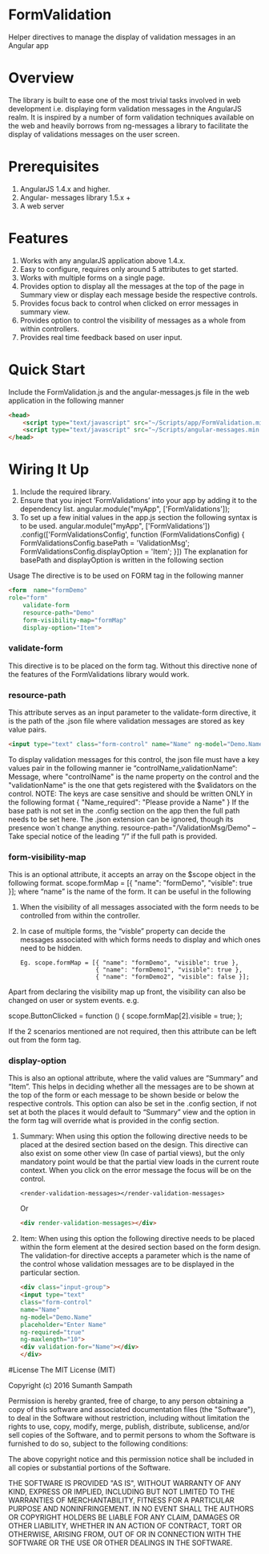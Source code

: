# FormValidation
Helper directives to manage the display of validation messages in an Angular app

# Overview

The library is built to ease one of the most trivial tasks involved in web development i.e. displaying form validation messages in the AngularJS realm. It is inspired by a number of form validation techniques available on the web and heavily borrows from ng-messages a library to facilitate the display of validations messages on the user screen.

# Prerequisites

1.	AngularJS 1.4.x and higher.
2.	Angular- messages library 1.5.x +
3.	A web server	

# Features

1.	Works with any angularJS application above 1.4.x.
2.	Easy to configure, requires only around 5 attributes to get started.
3.	Works with multiple forms on a single page.
4.	Provides option to display all the messages at the top of the page in Summary view or display each message beside the respective controls.
5.	Provides focus back to control when clicked on error messages in summary view.
6.	Provides option to control the visibility of messages as a whole from within controllers.
7.	Provides real time feedback based on user input.

# Quick Start

Include the FormValidation.js  and the angular-messages.js file in the web application in the following manner
```html
<head>
    <script type="text/javascript" src="~/Scripts/app/FormValidation.min.js"></script>
    <script type="text/javascript" src="~/Scripts/angular-messages.min.js"></script>
</head>
```

# Wiring It Up

1.	Include the required library.
2.	Ensure that you inject ‘FormValidations’ into your app by adding it to the dependency list. 
angular.module("myApp", ['FormValidations']);
3.	To set up a few initial values in the app.js section the following syntax is to be used.
angular.module("myApp", ['FormValidations'])
        .config(['FormValidationsConfig', function (FormValidationsConfig) {
            FormValidationsConfig.basePath = 'ValidationMsg';
            FormValidationsConfig.displayOption = 'Item';
  }])
    The explanation for basePath and displayOption is written in the following section

Usage
The directive is to be used on FORM tag in the following manner
```html
<form  name="formDemo" 
role="form"
    validate-form
    resource-path="Demo"
    form-visibility-map="formMap"
    display-option="Item">
```
### validate-form

This directive is to be placed on the form tag. Without this directive none of the features of the FormValidations library would work.

### resource-path

This attribute serves as an input parameter to the validate-form directive, it is the path of the .json file where validation messages are stored as key value pairs.

```html
<input type="text" class="form-control" name="Name" ng-model="Demo.Name" placeholder="Enter Name" ng-required="true">
```

To display validation messages for this control, the json file must have a key values pair in the following manner ie “controlName_validationName“: Message, where "controlName" is the name property on the control and the "validationName" is the one that gets registered with the $validators on the control. 
NOTE: The keys are case sensitive and should be written ONLY in the following format
{
    "Name_required": "Please provide a Name"
}
If the base path is not set in the .config section on the app then the full path needs to be set here. The .json extension can be ignored, though its presence won`t change anything.
resource-path="/ValidationMsg/Demo" – Take special notice of the leading “/” if the full path is provided.


### form-visibility-map

This is an optional attribute, it accepts an array on the $scope object in the following format.
scope.formMap = [{ "name": "formDemo", "visible": true }]; 
where “name” is the name of the form. It can be useful in the following

1.	When the visibility of all messages associated with the form needs to be controlled from within the controller.

2.	In case of multiple forms, the “visble” property can decide the messages associated with which forms needs to display and which ones need to be hidden.

 		Eg. scope.formMap = [{ "name": "formDemo", "visible": true },
                		     { "name": "formDemo1", "visible": true },
        	                 { "name": "formDemo2", "visible": false }];
        	                 
Apart from declaring the visibility map up front, the visibility can also be changed on user or system events. e.g.

scope.ButtonClicked = function () {
            scope.formMap[2].visible = true;
  };
  
If the 2 scenarios mentioned are not required, then this attribute can be left out from the form tag.


### display-option

This is also an optional attribute, where the valid values are “Summary” and “Item”. This helps in deciding whether all the messages are to be shown at the top of the form or each message to be shown beside or below the respective controls.
This option can also be set in the .config section, if not set at both the places it would default to “Summary” view and the option in the form tag will override what is provided in the config section.

1.	Summary: When using this option the following directive needs to be placed at the desired section based on the design. This directive can also exist on some other view (In case of partial views), but the only mandatory point would be that the partial view loads in the current route context. When you click on the error message the focus will be on the control.
    ```htnl
    <render-validation-messages></render-validation-messages>
    ```
    Or
    ```html
    <div render-validation-messages></div>
    ```

2.	Item: When using this option the following directive needs to be placed within the form element at the desired section based on the form design. The validation-for directive accepts a parameter which is the name of the control whose validation messages are to be displayed in the particular section.
    ```html
    <div class="input-group">
    <input type="text"
    class="form-control"
    name="Name"
    ng-model="Demo.Name"
    placeholder="Enter Name"
    ng-required="true"
    ng-maxlength="10">
    <div validation-for="Name"></div>
    </div>
    ```

#License
The MIT License (MIT)

Copyright (c) 2016 Sumanth Sampath

Permission is hereby granted, free of charge, to any person obtaining a copy of this software and associated documentation files (the "Software"), to deal in the Software without restriction, including without limitation the rights to use, copy, modify, merge, publish, distribute, sublicense, and/or sell copies of the Software, and to permit persons to whom the Software is furnished to do so, subject to the following conditions:

The above copyright notice and this permission notice shall be included in all copies or substantial portions of the Software.

THE SOFTWARE IS PROVIDED "AS IS", WITHOUT WARRANTY OF ANY KIND, EXPRESS OR IMPLIED, INCLUDING BUT NOT LIMITED TO THE WARRANTIES OF MERCHANTABILITY, FITNESS FOR A PARTICULAR PURPOSE AND NONINFRINGEMENT. IN NO EVENT SHALL THE AUTHORS OR COPYRIGHT HOLDERS BE LIABLE FOR ANY CLAIM, DAMAGES OR OTHER LIABILITY, WHETHER IN AN ACTION OF CONTRACT, TORT OR OTHERWISE, ARISING FROM, OUT OF OR IN CONNECTION WITH THE SOFTWARE OR THE USE OR OTHER DEALINGS IN THE SOFTWARE.
